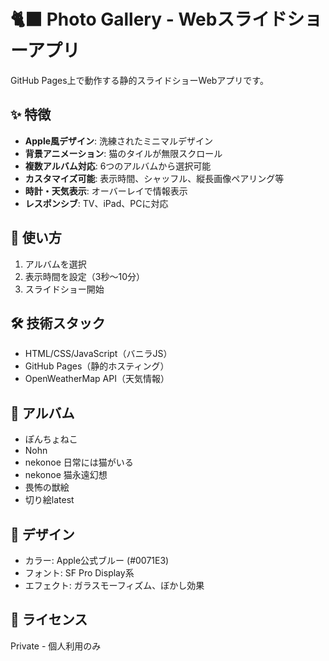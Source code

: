 # 🐈‍⬛ Photo Gallery - Webスライドショーアプリ

GitHub Pages上で動作する静的スライドショーWebアプリです。

## ✨ 特徴

- **Apple風デザイン**: 洗練されたミニマルデザイン
- **背景アニメーション**: 猫のタイルが無限スクロール
- **複数アルバム対応**: 6つのアルバムから選択可能
- **カスタマイズ可能**: 表示時間、シャッフル、縦長画像ペアリング等
- **時計・天気表示**: オーバーレイで情報表示
- **レスポンシブ**: TV、iPad、PCに対応

## 🚀 使い方

1. アルバムを選択
2. 表示時間を設定（3秒〜10分）
3. スライドショー開始

## 🛠️ 技術スタック

- HTML/CSS/JavaScript（バニラJS）
- GitHub Pages（静的ホスティング）
- OpenWeatherMap API（天気情報）

## 📸 アルバム

- ぽんちょねこ
- Nohn
- nekonoe 日常には猫がいる
- nekonoe 猫永遠幻想
- 畏怖の獣絵
- 切り絵latest

## 🎨 デザイン

- カラー: Apple公式ブルー (#0071E3)
- フォント: SF Pro Display系
- エフェクト: ガラスモーフィズム、ぼかし効果

## 📝 ライセンス

Private - 個人利用のみ
